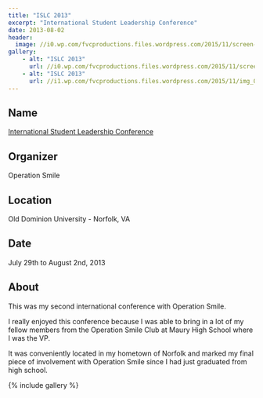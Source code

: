 ```yaml
---
title: "ISLC 2013"
excerpt: "International Student Leadership Conference"
date: 2013-08-02
header:
  image: //i0.wp.com/fvcproductions.files.wordpress.com/2015/11/screen-shot-2016-01-22-at-9-53-08-pm.jpg
gallery:
    - alt: "ISLC 2013"
      url: //i0.wp.com/fvcproductions.files.wordpress.com/2015/11/screen-shot-2016-01-22-at-9-53-08-pm.jpg
    - alt: "ISLC 2013"
      url: //i1.wp.com/fvcproductions.files.wordpress.com/2015/11/img_0844.jpg
---
```


## Name

<a title="ISLC" href="//studentprograms.operationsmile.org/events/islc/" target="_blank" rel="noopener">International Student Leadership Conference</a>

## Organizer

Operation Smile

## Location

Old Dominion University - Norfolk, VA

## Date

July 29th to August 2nd, 2013

## About

This was my second international conference with Operation Smile.

I really enjoyed this conference because I was able to bring in a lot of my fellow members from the Operation Smile Club at Maury High School where I was the VP.

It was conveniently located in my hometown of Norfolk and marked my final piece of involvement with Operation Smile since I had just graduated from high school.

{% include gallery %}